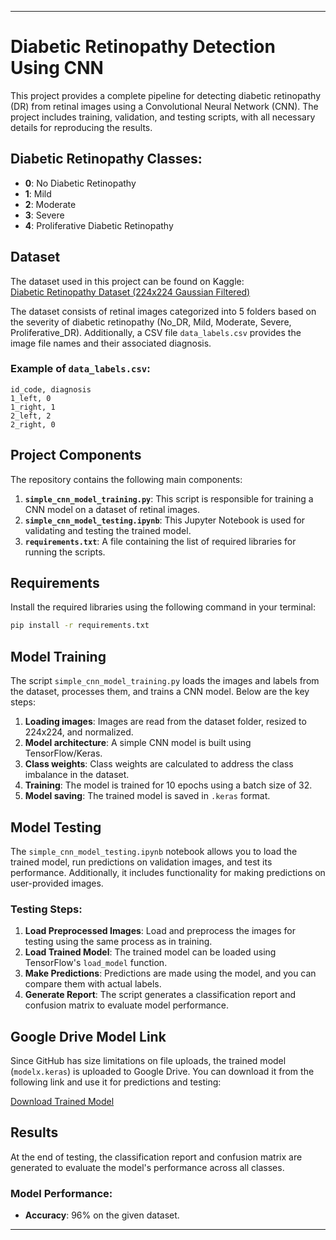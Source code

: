 
---

# Diabetic Retinopathy Detection Using CNN

This project provides a complete pipeline for detecting diabetic retinopathy (DR) from retinal images using a Convolutional Neural Network (CNN). The project includes training, validation, and testing scripts, with all necessary details for reproducing the results.

## Diabetic Retinopathy Classes:
- **0**: No Diabetic Retinopathy
- **1**: Mild
- **2**: Moderate
- **3**: Severe
- **4**: Proliferative Diabetic Retinopathy

## Dataset
The dataset used in this project can be found on Kaggle:  
[Diabetic Retinopathy Dataset (224x224 Gaussian Filtered)](https://www.kaggle.com/datasets/sovitrath/diabetic-retinopathy-224x224-gaussian-filtered)

The dataset consists of retinal images categorized into 5 folders based on the severity of diabetic retinopathy (No_DR, Mild, Moderate, Severe, Proliferative_DR). Additionally, a CSV file `data_labels.csv` provides the image file names and their associated diagnosis.

### Example of `data_labels.csv`:
```plaintext
id_code, diagnosis
1_left, 0
1_right, 1
2_left, 2
2_right, 0
```

## Project Components

The repository contains the following main components:

1. **`simple_cnn_model_training.py`**: This script is responsible for training a CNN model on a dataset of retinal images.
2. **`simple_cnn_model_testing.ipynb`**: This Jupyter Notebook is used for validating and testing the trained model.
3. **`requirements.txt`**: A file containing the list of required libraries for running the scripts.

## Requirements
Install the required libraries using the following command in your terminal:
```bash
pip install -r requirements.txt
```

## Model Training

The script `simple_cnn_model_training.py` loads the images and labels from the dataset, processes them, and trains a CNN model. Below are the key steps:

1. **Loading images**: Images are read from the dataset folder, resized to 224x224, and normalized.
2. **Model architecture**: A simple CNN model is built using TensorFlow/Keras.
3. **Class weights**: Class weights are calculated to address the class imbalance in the dataset.
4. **Training**: The model is trained for 10 epochs using a batch size of 32.
5. **Model saving**: The trained model is saved in `.keras` format.

## Model Testing

The `simple_cnn_model_testing.ipynb` notebook allows you to load the trained model, run predictions on validation images, and test its performance. Additionally, it includes functionality for making predictions on user-provided images.

### Testing Steps:
1. **Load Preprocessed Images**: Load and preprocess the images for testing using the same process as in training.
2. **Load Trained Model**: The trained model can be loaded using TensorFlow's `load_model` function.
3. **Make Predictions**: Predictions are made using the model, and you can compare them with actual labels.
4. **Generate Report**: The script generates a classification report and confusion matrix to evaluate model performance.

## Google Drive Model Link
Since GitHub has size limitations on file uploads, the trained model (`modelx.keras`) is uploaded to Google Drive. You can download it from the following link and use it for predictions and testing:

[Download Trained Model](https://drive.google.com/file/d/1rLMV2CGg39M-JayQY3im1RQsmoacCxsV/view?usp=sharing)

## Results
At the end of testing, the classification report and confusion matrix are generated to evaluate the model's performance across all classes. 

### Model Performance:
- **Accuracy**: 96% on the given dataset.

---


